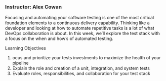 ### Instructor: Alex Cowan
Focusing and automating your software testing is one of the most critical foundation elements to a continuous delivery capability. Thinking like a developer and looking at how to automate repetitive tasks is a lot of what DevOps collaboration is about. In this week, we’ll explore the test stack with a focus on the when and how’s of automated testing.


Learning Objectives
1. ocus and prioritize your tests investments to maximize the health of your pipeline
2. Explain the role and creation of a unit, integration, and system tests
3. Evaluate roles, responsibilities, and collaboration for your test stack
